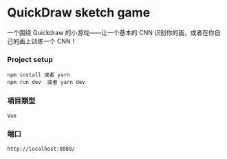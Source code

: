 # QuickDraw sketch game

一个围绕 Quickdraw 的小游戏——让一个基本的 CNN 识别你的画，或者在你自己的画上训练一个 CNN！

### Project setup

```
npm install 或者 yarn
npm run dev  或者 yarn dev
```

### 項目類型

```
Vue
```

### 端口

```
http://localhost:8080/
```
